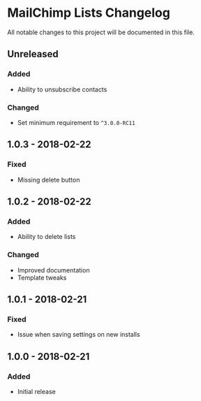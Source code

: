 # MailChimp Lists Changelog

All notable changes to this project will be documented in this file.

## Unreleased

### Added
- Ability to unsubscribe contacts

### Changed
- Set minimum requirement to `^3.0.0-RC11`

## 1.0.3 - 2018-02-22

### Fixed
- Missing delete button

## 1.0.2 - 2018-02-22

### Added
- Ability to delete lists

### Changed
- Improved documentation
- Template tweaks

## 1.0.1 - 2018-02-21

### Fixed
- Issue when saving settings on new installs

## 1.0.0 - 2018-02-21

### Added
- Initial release
